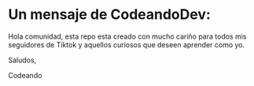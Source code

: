 # Un mensaje de CodeandoDev:
Hola comunidad, esta repo esta creado con mucho cariño para todos mis seguidores de Tiktok y aquellos curiosos que deseen aprender como yo.


Saludos,

Codeando
